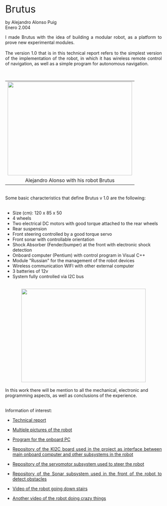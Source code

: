 <html>

<head>
<meta http-equiv="Content-Language" content="es">
<meta name="GENERATOR" content="Microsoft FrontPage 4.0">
<meta name="ProgId" content="FrontPage.Editor.Document">
</head>

<font size="6">Brutus</font><font size="4">&nbsp;</font>
      </i></b>
      <p>by Alejandro Alonso Puig<br>
      Enero 2.004<br>

<p align="justify">I made Brutus with the idea of building a modular robot, as a platform to prove new experimental modules.<br />
<br />
The version 1.0 that is in this technical report refers to the simplest version of the implementation of the robot, in which it has wireless remote control of navigation, as well as a simple program for autonomous navigation.<br /></p>
<br />
<table align="center" cellpadding="0" cellspacing="0" class="tr-caption-container" style="margin-left: auto; margin-right: auto; text-align: center;"><tbody>
<tr><td style="text-align: center;"><a href="http://2.bp.blogspot.com/-GIQXROkLFQ8/Uu4hlpbgrFI/AAAAAAAAJfc/ilnMsLx8MZo/s1600/brutus.jpg" style="margin-left: auto; margin-right: auto;"><img border="0" height="300" src="http://2.bp.blogspot.com/-GIQXROkLFQ8/Uu4hlpbgrFI/AAAAAAAAJfc/ilnMsLx8MZo/s1600/brutus.jpg" width="400" /></a></td></tr>
<tr><td class="tr-caption" style="text-align: center;">Alejandro Alonso with his robot Brutus</td></tr>
</tbody></table>
<br />
Some basic characteristics that define Brutus v 1.0 are the following:<br />
<br />
<ul>
<li>Size (cm): 120 x 85 x 50</li>
<li>4 wheels&nbsp;</li>
<li>Two electrical DC motors with good torque attached to the rear wheels</li>
<li>Rear suspension</li>
<li>Front steering controlled by a good torque servo</li>
<li>Front sonar with controllable orientation&nbsp;</li>
<li>Shock Absorber (Fender/bumper) at the front with electronic shock detection</li>
<li>Onboard computer (Pentium) with control program in Visual C++</li>
<li>Module "Russian" for the management of the robot devices</li>
<li>Wireless communication WIFI with other external computer</li>
<li>3 batteries of 12v</li>
<li>System fully controlled via I2C bus</li>
</ul>
<br />
<div class="separator" style="clear: both; text-align: center;">
<a href="http://2.bp.blogspot.com/-p6THs-XQ0Zk/Uu4ijIGJIuI/AAAAAAAAJfo/LVEL2jRiVJw/s1600/brutus3.jpg" style="margin-left: 1em; margin-right: 1em;"><img border="0" height="300" src="http://2.bp.blogspot.com/-p6THs-XQ0Zk/Uu4ijIGJIuI/AAAAAAAAJfo/LVEL2jRiVJw/s1600/brutus3.jpg" width="400" /></a></div></td>
<br />
In this work there will be mention to all the mechanical, electronic and programming aspects, as well as conclusions of the experience.<br />
<br />


<p align="justify">Information of interest:</p>
<ul>
  <li>
    <p align="justify"><a href="brutus_v1_doc.pdf">Technical report</a></li>
  <li>
    <p align="justify"><a href="brutuspict.zip">Multiple pictures of the robot</a></li>
  <li>
    <p align="justify"><a href="prog_Brutus_PC">Program for the onboard PC</a></li>
  <li>
    <p align="justify"><a href="https://github.com/aalonsopuig/Tarjeta_Interfaz_I2C_Puerto_paralelo.git">Repository of the KI2C board used in the project as interface between main onboard computer and other subsystems in the robot</a></li> 
  <li>
    <p align="justify"><a href="https://github.com/aalonsopuig/Servomotor_basico.git">Repository of the servomotor subsystem used to steer the robot</a></li>
 <li>
    <p align="justify"><a href="https://github.com/aalonsopuig/Sonar.git">Repository of the Sonar subsystem used in the front of the robot to detect obstacles</a></li>
<li>
    <p align="justify"><a href="https://www.youtube.com/v/H214qeLX6tY">Video of the robot going down stairs</a></li>
<li>
    <p align="justify"><a href="https://www.youtube.com/v/Z2_ZyfaXZWc">Another video of the robot doing crazy things</a></li>
</ul>

